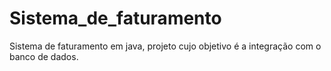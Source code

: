 # Sistema_de_faturamento
 Sistema de faturamento em java, projeto cujo objetivo é a integração com o banco de dados.
